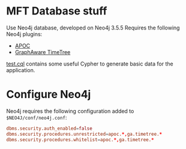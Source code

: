 # MFT Database stuff

Use Neo4j database, developed on Neo4j 3.5.5
Requires the following Neo4j plugins:
- [APOC](https://github.com/neo4j-contrib/neo4j-apoc-procedures)
- [GraphAware TimeTree](https://github.com/graphaware/neo4j-timetree)

[test.cql](test.cql) contains some useful Cypher to generate basic data for the application.

# Configure Neo4j
Neo4j requires the following configuration added to `$NEO4J/conf/neo4j.conf`:
``` conf
dbms.security.auth_enabled=false
dbms.security.procedures.unrestricted=apoc.*,ga.timetree.*
dbms.security.procedures.whitelist=apoc.*,ga.timetree.*
```